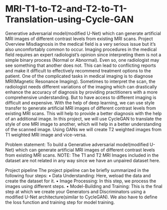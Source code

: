 # MRI-T1-to-T2-and-T2-to-T1-Translation-using-Cycle-GAN
 Generative adversarial model(modified U-Net) which can generate artificial MRI images of different contrast levels from existing MRI scans.
Project Overview
Misdiagnosis in the medical field is a very serious issue but it’s also uncomfortably common to occur. Imaging procedures in the medical field requires an expert radiologist’s opinion since interpreting them is not a simple binary process (Normal or Abnormal). Even so, one radiologist may see something that another does not. This can lead to conflicting reports and make it difficult to effectively recommend treatment options to the patient.
One of the complicated tasks in medical imaging is to diagnose MRI(Magnetic Resonance Imaging). Sometimes to interpret the scan, the radiologist needs different variations of the imaging which can drastically enhance the accuracy of diagnosis by providing practitioners with a more comprehensive understanding.
But to have access to different imaging is difficult and expensive. With the help of deep learning, we can use style transfer to generate artificial MRI images of different contrast levels from existing MRI scans. This will help to provide a better diagnosis with the help of an additional image.
In this project, we will use CycleGAN to translate the style of one MRI image to another, which will help in a better understanding of the scanned image. Using GANs we will create T2 weighted images from T1 weighted MRI image and vice-versa.
 
Problem statement: To build a Generative adversarial model(modified U-Net) which can generate artificial MRI images of different contrast levels from existing MRI scans.
NOTE: The T1 and T2 MRI Images included in the dataset are not related in any way since we have an unpaired dataset here.
 
Project pipeline
The project pipeline can be briefly summarized in the following four steps:
•	Data Understanding: Here, weload the data and create the dataset for it.
•	Image Processing: In this step, we process the images using different steps.
•	Model-Building and Training: This is the final step at which we create your Generators and Discriminators using a modified U-Net architecture(similar to CycleGAN). We also have to define the loss function and training step for model training.
